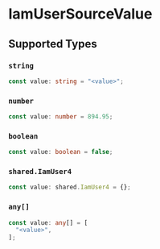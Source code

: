 # IamUserSourceValue


## Supported Types

### `string`

```typescript
const value: string = "<value>";
```

### `number`

```typescript
const value: number = 894.95;
```

### `boolean`

```typescript
const value: boolean = false;
```

### `shared.IamUser4`

```typescript
const value: shared.IamUser4 = {};
```

### `any[]`

```typescript
const value: any[] = [
  "<value>",
];
```

